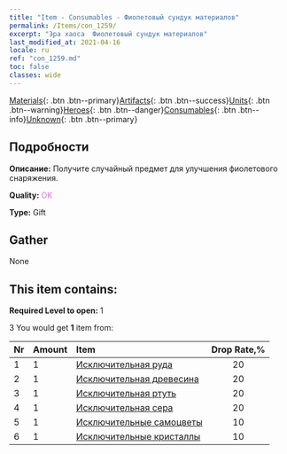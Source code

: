 ```yaml
---
title: "Item - Consumables - Фиолетовый сундук материалов"
permalink: /Items/con_1259/
excerpt: "Эра хаоса  Фиолетовый сундук материалов"
last_modified_at: 2021-04-16
locale: ru
ref: "con_1259.md"
toc: false
classes: wide
---
```

 [Materials](/ru/Items/){: .btn .btn--primary}[Artifacts](/ru/Items/Artifacts/){: .btn .btn--success}[Units](/ru/Items/Units/){: .btn .btn--warning}[Heroes](/ru/Items/Heroes/){: .btn .btn--danger}[Consumables](/ru/Items/Consumables/){: .btn .btn--info}[Unknown](/ru/Items/Unknown/){: .btn .btn--primary}

## Подробности
 **Описание:** Получите случайный предмет для улучшения фиолетового снаряжения.

 **Quality:** <span style="color: #DA70D6">OK</span>

 **Type:** Gift

## Gather

  None

## This item contains:

 **Required Level to open:** 1

 3 You would get **1** item  from:

  | Nr | Amount |     Item    | Drop Rate,% |
  |:---|:-------|:------------|:---------:|
  | 1 | 1 | [Исключительная руда](/ru/Items/mat_33/) | 20 | 
  | 2 | 1 | [Исключительная древесина](/ru/Items/mat_34/) | 20 | 
  | 3 | 1 | [Исключительная ртуть](/ru/Items/mat_35/) | 20 | 
  | 4 | 1 | [Исключительная сера](/ru/Items/mat_36/) | 20 | 
  | 5 | 1 | [Исключительные самоцветы](/ru/Items/mat_37/) | 10 | 
  | 6 | 1 | [Исключительные кристаллы](/ru/Items/mat_38/) | 10 | 
